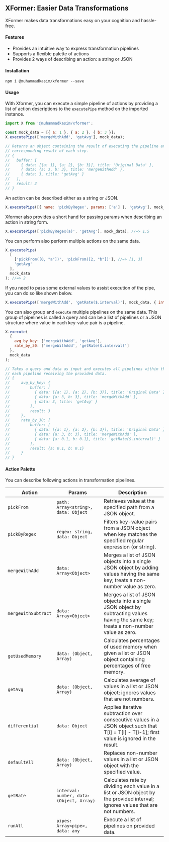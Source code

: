 ## XFormer: Easier Data Transformations

XFormer makes data transformations easy on your cognition and hassle-free.

#### Features

- Provides an intuitive way to express transformation pipelines
- Supports a flexible palette of actions
- Provides 2 ways of describing an action: a string or JSON

#### Installation

```
npm i @muhammadkasim/xformer --save
```

#### Usage

With Xformer, you can execute a simple pipeline of actions by providing a list of action descriptions to the `executePipe` method on the imported instance.

```javascript
import X from '@muhammadkasim/xformer';

const mock_data = [{ a: 1 }, { a: 2 }, { b: 3 }];
X.executePipe(['mergeWithAdd', 'getAvg'], mock_data);

// Returns an object containing the result of executing the pipeline and the
// corresponding result of each step.
// {
//   buffer: [
//     { data: [{a: 1}, {a: 2}, {b: 3}], title: 'Original Data' },
//     { data: {a: 3, b: 3}, title: 'mergeWithAdd' },
//     { data: 3, title: 'getAvg' }
//   ],
//   result: 3
// }
```

An action can be described either as a string or JSON.

```javascript
X.executePipe([{ name: 'pickByRegex', params: ['a'] }, 'getAvg'], mock_data); //=> 1.5
```

Xformer also provides a short hand for passing params when describing an action in string form.

```javascript
X.executePipe(['pickByRegex(a)', 'getAvg'], mock_data); //=> 1.5
```

You can perform also perform multiple actions on the same data.

```javascript
X.executePipe(
  [
    ['pickFrom([0, "a"])', 'pickFrom([2, "b"])'], //=> [1, 3]
    'getAvg'
  ],
  mock_data
); //=> 2
```

If you need to pass some external values to assist execution of the pipe, you can do so like shown below.

```javascript
X.executePipe(['mergeWithAdd', 'getRate($.interval)'], mock_data, { interval: 30 }); //=> {a: 0.1, b: 0.1}
```

You can also group and `execute` multiple pipelines on the same data. This group of pipelines is called a query and can be a list of pipelines or a JSON structure where value in each key-value pair is a pipeline.

```javascript
X.execute(
  {
    avg_by_key: ['mergeWithAdd', 'getAvg'],
    rate_by_30: ['mergeWithAdd', 'getRate($.interval)']
  },
  mock_data
);

// Takes a query and data as input and executes all pipelines within the query, with
// each pipeline receiving the provided data.
// {
//     avg_by_key: {
//         buffer: [
//           { data: [{a: 1}, {a: 2}, {b: 3}], title: 'Original Data' },
//           { data: {a: 3, b: 3}, title: 'mergeWithAdd' },
//           { data: 3, title: 'getAvg' }
//         ],
//         result: 3
//     },
//     rate_by_30: {
//         buffer: [
//           { data: [{a: 1}, {a: 2}, {b: 3}], title: 'Original Data' },
//           { data: {a: 3, b: 3}, title: 'mergeWithAdd' },
//           { data: {a: 0.1, b: 0.1}, title: 'getRate($.interval)' }
//         ],
//         result: {a: 0.1, b: 0.1}
//     }
// }
```

#### Action Palette

You can describe following actions in transformation pipelines.

| Action              | Params                                    | Description                                                                                                                                  |
| ------------------- | ----------------------------------------- | -------------------------------------------------------------------------------------------------------------------------------------------- |
| `pickFrom`          | `path: Array<string>, data: Object`       | Retrieves value at the specified path from a JSON object.                                                                                    |
| `pickByRegex`       | `regex: string, data: Object`             | Filters key-value pairs from a JSON object when key matches the specified regular expression (or string).                                    |
| `mergeWithAdd`      | `data: Array<Object>`                     | Merges a list of JSON objects into a single JSON object by adding values having the same key; treats a non-number value as zero.             |
| `mergeWithSubtract` | `data: Array<Object>`                     | Merges a list of JSON objects into a single JSON object by subtracting values having the same key; treats a non-number value as zero.        |
| `getUsedMemory`     | `data: (Object, Array)`                   | Calculates percentages of used memory when given a list or JSON object containing percentages of free memory.                                |
| `getAvg`            | `data: (Object, Array)`                   | Calculates average of values in a list or JSON object; ignores values that are not numbers.                                                  |
| `differential`      | `data: Object`                            | Applies iterative subtraction over consecutive values in a JSON object such that T[i] = T[i] - T[i-1]; first value is ignored in the result. |
| `defaultAll`        | `data: (Object, Array)`                   | Replaces non-number values in a list or JSON object with the specified value.                                                                |
| `getRate`           | `interval: number, data: (Object, Array)` | Calculates rate by dividing each value in a list or JSON object by the provided interval; ignores values that are not numbers.               |
| `runAll`            | `pipes: Array<pipe>, data: any`           | Execute a list of pipelines on provided data.                                                                                                |
